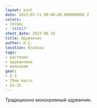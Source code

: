 ```yaml
---
layout: post
date: 2023-07-11 00:00:00.000000000 Z
colors:
- 7d746c
- '141617'
shoot_date: 2023-06-18
title: Одуванчик
author: К.С.
location: Ёльбаза
tags:
- растения
- одуванчики
- монохром
gear:
- E-3
- 35mm macro
- EX-25
---
```

Традиционно монохромный одуванчик.

